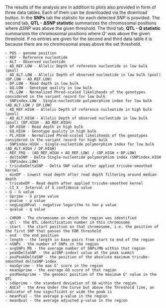 The results of the analysis are in addition to plots also provided in form of three data tables. Each of them can be downloaded via the download button.
In the **SNPs** tab the statistic for each detected _SNP_ is provided. The second tab, **QTL - ∆SNP statistic** summarizes the chromosomal positions where _∆SNP_ was above the given threshold. The third tab, **QTL - Q statistic** summarizes the chromosomal positions where _Q'_ was above the given threshold. If no entries are given for the second and third data table it is because there are no chromosomal areas above the set threshold.

    - POS - genome position
    - REF - Reference nucleotide
    - ALT - Observed nucleotide
    - AD_REF.LOW - Allelic Depth of reference nucleotide in low bulk (pool)
    - AD_ALT.LOW - Allelic Depth of observed nucleotide in low bulk (pool) (DP.LOW - AD_REF.LOW)
    - DP.LOW - Read depth in low bulk
    - GQ.LOW - Genotype quality in low bulk
    - PL.LOW - Normalized Phred-scaled likelihoods of the genotypes considered in the variant record for low bulk
    - SNPindex.LOW - Single-nucleotide polymorphism index for low bulk (AD_ALT.LOW / DP.LOW)
    - AD_REF.HIGH - Allelic Depth of reference nucleotide in high bulk (pool)
    - AD_ALT.HIGH - Allelic Depth of observed nucleotide in low bulk (pool) (DP.HIGH - AD_REF.HIGH)
    - DP.HIGH - Read depth in high bulk
    - GQ.HIGH - Genotype quality in high bulk
    - PL.HIGH - Normalized Phred-scaled likelihoods of the genotypes considered in the variant record for high bulk
    - SNPindex.HIGH - Single-nucleotide polymorphism index for low bulk (AD_ALT.HIGH / DP.HIGH)
    - REF_FRQ - (AD_REF.HIGH + AD_REF.LOW) / (DP.HIGH + DP.LOW)
    - deltaSNP - Delta Single-nucleotide polymorphism index (SNPindex.HIGH - SNPindex.LOW)
    - tricubeDeltaSNP - Delta SNP value after applied tricube-smoothed kernel
    - minDP - Lowest read depth after read depth filtering around median depth
    - tricubeDP - Read depth after applied tricube-smoothed kernel
    - CI_X - Interval of X confidence value
    - G - G value
    - Gprime - G prime value
    - pvalue - p value
    - negLog10Pval - negative logarithm to ten p value
    - qvalue - q value

    - CHROM - The chromosome on which the region was identified
    - qtl - the QTL identification number in this chromosome
    - start - the start position on that chromosome, i.e. the position of the first SNP that passes the FDR threshold
    - end - the end position
    - length - the length in base pairs from start to end of the region
    - nSNPs - the number of SNPs in the region
    - avgSNPs_Mb - the average number of SNPs/Mb within that region
    - peakDeltaSNP - the ∆(SNP-index) value at the peak summit
    - posPeakDeltaSNP - the position of the absolute maximum tricube-smoothed deltaSNP-index
    - maxGprime - the max G’ score in the region
    - meanGprime - the average G0 score of that region
    - posMaxGprime - the genomic position of the maximum G’ value in the QTL
    - sdGprime - the standard deviation of G0 within the region
    - AUCaT - the Area Under the Curve but above the Threshold line, an indicator of how significant or wide the peak is
    - meanPval - the average p-value in the region
    - meanQval - the average adjusted p-value in the region


    


